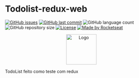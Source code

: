 # Todolist-redux-web

<!-- PROJECT SHIELDS -->

[![GitHub issues](https://img.shields.io/github/issues-raw/CarlosETB/todolist-redux-web.svg)](https://github.com/CarlosETB/todolist-redux-web/issues)
[![GitHub last commit](https://img.shields.io/github/last-commit/CarlosETB/todolist-redux-web.svg)](https://github.com/CarlosETB/todolist-redux-web/commits/master)
![GitHub language count](https://img.shields.io/github/languages/count/CarlosETB/todolist-redux-web?color=%2304D361)
![GitHub repository size](https://img.shields.io/github/repo-size/CarlosETB/todolist-redux-web)
[![License](https://img.shields.io/badge/license-MIT-brightgreen)](https://github.com/CarlosETB/todolist-redux-webb/stargazers)
[![Made by Rocketseat](https://img.shields.io/badge/made%20by-Rocketseat-%231e94d2)](https://rocketseat.com.br/)

<!-- PROJECT LOGO -->

<p align="center">
    <img height="100px" src='https://raw.githubusercontent.com/Rocketseat/rocketseat-vscode-react-native-snippets/master/images/rocketseat_logo.png' alt="Logo">
</p>

TodoList feito como teste com redux
